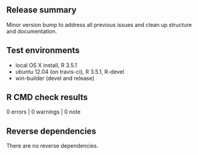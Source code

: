 ## Release summary

Minor version bump to address all previous issues and clean up structure and documentation.

## Test environments
* local OS X install, R 3.5.1
* ubuntu 12.04 (on travis-ci), R 3.5.1, R-devel
* win-builder (devel and release)

## R CMD check results

0 errors | 0 warnings | 0 note

## Reverse dependencies

There are no reverse dependencies.